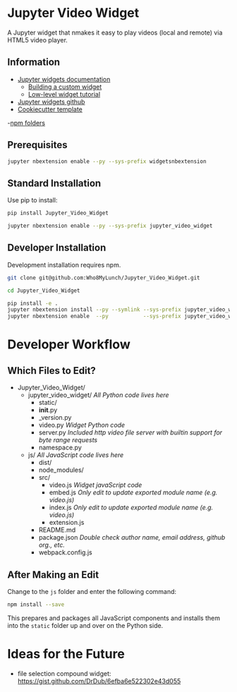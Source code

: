 # Jupyter Video Widget

A Jupyter widget that nmakes it easy to play videos (local and remote) via HTML5 video player.

## Information

- [Jupyter widgets documentation](https://ipywidgets.readthedocs.io/en/latest/)
    - [Building a custom widget](https://ipywidgets.readthedocs.io/en/latest/examples/Widget%20Custom.html)
    - [Low-level widget tutorial](https://ipywidgets.readthedocs.io/en/latest/examples/Widget%20Low%20Level.html)
- [Jupyter widgets github](https://github.com/ipython/ipywidgets)
- [Cookiecutter template](https://github.com/jupyter-widgets/widget-cookiecutter)

-[npm folders](https://docs.npmjs.com/files/folders)

## Prerequisites

```bash
jupyter nbextension enable --py --sys-prefix widgetsnbextension
```

## Standard Installation

Use pip to install:

```bash
pip install Jupyter_Video_Widget

jupyter nbextension enable --py --sys-prefix jupyter_video_widget
```

## Developer Installation

Development installation requires npm.

```bash
git clone git@github.com:Who8MyLunch/Jupyter_Video_Widget.git

cd Jupyter_Video_Widget

pip install -e .
jupyter nbextension install --py --symlink --sys-prefix jupyter_video_widget
jupyter nbextension enable  --py           --sys-prefix jupyter_video_widget
```

# Developer Workflow

## Which Files to Edit?

- Jupyter_Video_Widget/
    - jupyter_video_widget/     *All Python code lives here*
        - static/
        - __init__.py
        - _version.py
        - video.py              *Widget Python code*
        - server.py             *Included http video file server with builtin support for byte range requests*
        - namespace.py
    - js/                       *All JavaScript code lives here*
        - dist/
        - node_modules/
        - src/
            - video.js          *Widget javaScript code*
            - embed.js          *Only edit to update exported module name (e.g. video.js)*
            - index.js          *Only edit to update exported module name (e.g. video.js)*
            - extension.js
        - README.md
        - package.json          *Double check author name, email address, github org., etc.*
        - webpack.config.js 

## After Making an Edit

Change to the `js` folder and enter the following command:

```bash
npm install --save
```

This prepares and packages all JavaScript components and installs them into the `static` folder up
and over on the Python side. 

# Ideas for the Future

- file selection compound widget: https://gist.github.com/DrDub/6efba6e522302e43d055




